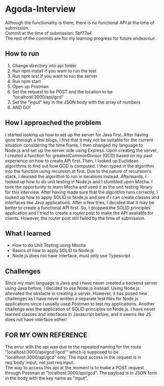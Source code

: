 # Agoda-Interview

Although the functionality is there, there is no functional API at the time of submission.  
Commit at the time of submission: 5bf77a4  
The rest of the commits are for my learning progress for future endeavour.

## How to run
1. Change directory into api folder
2. Run npm install
if you want to run the test
3. Run npm test
if you want to run the server
3. Run npm start
4. Open up Postman
5. Set the request to be POST and the location to be "localhost:3000/api/gcd"
6. Set the "input" key in the JSON body with the array of numbers
7. AND GO!

## How I approached the problem
I started looking up how to set up the server for Java first. After having gone through a few blogs, I find that it may not be suitable for the current situation considering the time frame. I then changed my language to Node.js and set up the server side using Express. Upon creating the server, I created a function for greatestCommonDivisor (GCD) based on my past experience on how to create API first. Then, I looked up Euclidean algorithms to find out how GCD is computed. I then typed in the algorithm into the function using recursion at first. Due to the nature of recursion's stack, I devised the algorithm to run in iterations instead. Afterwards, I looked up how to do unit testing in Node.js and I stumbled upon Mocha. I took the opportunity to learn Mocha and used it as the unit testing library for this interview. After having made sure that the algorithm runs correctly, I looked up how to apply SOLID to Node.js and see if I can create classes and interfaces like Java applications. After a few tries, I decided that it may be better to create a functional API first. So, I dropped the SOLID principles application and I tried to create a router.post to make the API available for clients. However, the router post still failed by the time of submission.

## What I learned
- How to do Unit Testing using Mocha
- Basics of how to apply SOLID to Node.js
- Node.js does not have interface, must only use Typescript

## Challenges
Since my main language is Java and I have never created a backend server using Java before, I decided to use Node.js instead. Using Node.js alleviated the obstacle in creating a server. However, it has posed new challenges as I have never written a separate test files for Node.js applications since I usually used Postman to test my applications. Another challenge was the application of SOLID principles on Node.js. I have never learned classes and interfaces in Javascript before, and it seems like JS does not have interface either! 

## FOR MY OWN REFERENCE
The error with the api was due to the repeated naming for the route "localhost:3000/api/gcd'/gcd'" which is supposed to be "localhost:3000/api/gcd" only. The input access in the request is in req.'body'.input, not just req.input.  
The way to access this api at the moment is to make a POST request through Postman at "localhost:3000/api/gcd". The payload is in JSON form in the body with the key name as "input".
